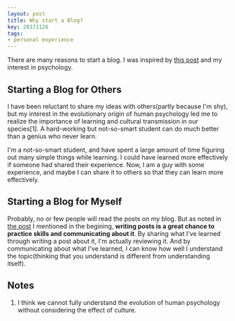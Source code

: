 ```yaml
---
layout: post
title: Why start a Blog?
key: 20171126
tags:
- personal experience
---
```


There are many reasons to start a blog. I was inspired by [this post](https://www.r-bloggers.com/advice-to-aspiring-data-scientists-start-a-blog/) and my interest in psychology. 

## Starting a Blog for Others
I have been reluctant to share my ideas with others(partly because I'm shy), <!--more-->but my interest in the evolutionary origin of human psychology led me to realize the importance of learning and cultural transmission in our species[1]. A hard-working but not-so-smart student can do much better than a genius who never learn. 

I'm a not-so-smart student, and have spent a large amount of time figuring out many simple things while learning. I could have learned more effectively if someone had shared their experience. Now, I am a guy with some experience, and maybe I can share it to others so that they can learn more effectively.

## Starting a Blog for Myself
Probably, no or few people will read the posts on my blog. But as noted in [the post](https://www.r-bloggers.com/advice-to-aspiring-data-scientists-start-a-blog/) I mentioned in the begining, **writing posts is a great chance to practice skills and communicating about it**. By sharing what I've learned through writing a post about it, I'm actually reviewing it. And by communicating about what I've learned, I can know how well I understand the topic(thinking that you understand is different from understanding itself).

## Notes
1. I think we cannot fully understand the evolution of human psychology without considering the effect of culture.
